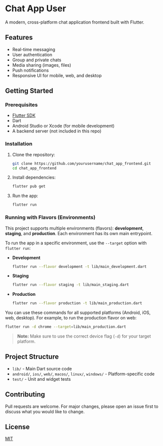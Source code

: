 # Chat App User

A modern, cross-platform chat application frontend built with Flutter.

## Features

- Real-time messaging
- User authentication
- Group and private chats
- Media sharing (images, files)
- Push notifications
- Responsive UI for mobile, web, and desktop

## Getting Started

### Prerequisites

- [Flutter SDK](https://flutter.dev/docs/get-started/install)
- Dart
- Android Studio or Xcode (for mobile development)
- A backend server (not included in this repo)

### Installation

1. Clone the repository:
   ```sh
   git clone https://github.com/yourusername/chat_app_frontend.git
   cd chat_app_frontend
   ```
2. Install dependencies:
   ```sh
   flutter pub get
   ```
3. Run the app:
   ```sh
   flutter run
   ```

### Running with Flavors (Environments)

This project supports multiple environments (flavors): **development**, **staging**, and **production**. Each environment has its own main entrypoint.

To run the app in a specific environment, use the `--target` option with `flutter run`:

- **Development**
  ```sh
  flutter run --flavor development -t lib/main_development.dart
  ```
- **Staging**
  ```sh
  flutter run --flavor staging -t lib/main_staging.dart
  ```
- **Production**
  ```sh
  flutter run --flavor production -t lib/main_production.dart
  ```

You can use these commands for all supported platforms (Android, iOS, web, desktop). For example, to run the production flavor on web:

```sh
flutter run -d chrome --target=lib/main_production.dart
```

> **Note:** Make sure to use the correct device flag (`-d`) for your target platform.

## Project Structure

- `lib/` - Main Dart source code
- `android/`, `ios/`, `web/`, `macos/`, `linux/`, `windows/` - Platform-specific code
- `test/` - Unit and widget tests

## Contributing

Pull requests are welcome. For major changes, please open an issue first to discuss what you would like to change.

## License

[MIT](LICENSE)
